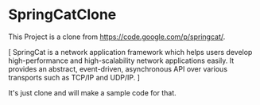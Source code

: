 # SpringCatClone

This Project is a clone from https://code.google.com/p/springcat/.

[ 
  SpringCat is a network application framework which helps users develop 
  high-performance and high-scalability network applications easily. 
  It provides an abstract, event-driven, asynchronous API over various transports 
  such as TCP/IP and UDP/IP. 
]

It's just clone and will make a sample code for that.

